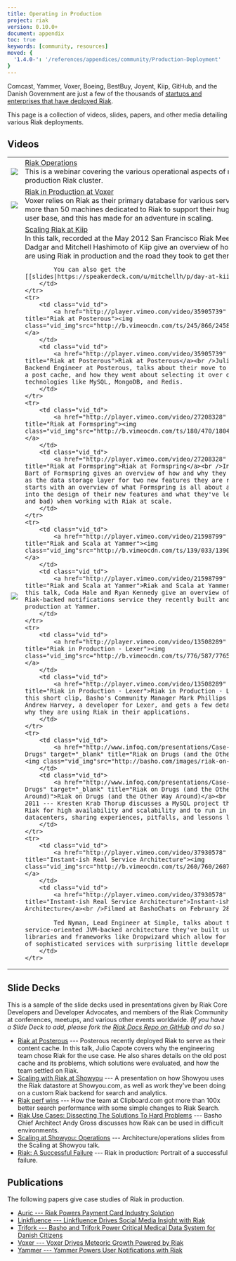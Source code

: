 ```yaml
---
title: Operating in Production
project: riak
version: 0.10.0+
document: appendix
toc: true
keywords: [community, resources]
moved: {
  '1.4.0-': '/references/appendices/community/Production-Deployment'
}
---
```


Comcast, Yammer, Voxer, Boeing, BestBuy, Joyent, Kiip, GitHub, and the Danish Government are just a few of the thousands of [startups and enterprises that have deployed Riak](http://basho.com/company/production-users/).

This page is a collection of videos, slides, papers, and other media detailing various Riak deployments.

## Videos

<table class="vid_table">
    <tr>
        <td class="vid_td">
            <a href="http://player.vimeo.com/video/22448110" target="_blank" title="Riak Operations"><img class="vid_img"src="http://b.vimeocdn.com/ts/145/094/145094818_200.jpg"/></a>
        </td>
        <td class="vid_td">
            <a href="http://player.vimeo.com/video/22448110" target="_blank" title="Riak Operations">Riak Operations</a><br />This is a webinar covering the various operational aspects of running a production Riak cluster. 
        </td>     
    </tr>
	<tr>
        <td class="vid_td">
            <a href="http://player.vimeo.com/video/44498491" target="_blank" title="Riak in Production at Voxer"><img class="vid_img"src="http://b.vimeocdn.com/ts/309/154/309154350_200.jpg"/></a>
        </td>
        <td class="vid_td">
            <a href="http://player.vimeo.com/video/44498491" target="_blank" title="Riak in Production at Voxer">Riak in Production at Voxer</a><br />Voxer relies on Riak as their primary database for various services. They have more than 50 machines dedicated to Riak to support their huge growth and user base, and this has made for an adventure in scaling.
		</td>	    
	</tr>
	<tr>
		<td class="vid_td">
            <a href="http://player.vimeo.com/video/42744689" target="_blank" title="Scaling Riak at Kiip"><img class="vid_img"src="http://b.vimeocdn.com/ts/296/624/296624215_200.jpg"/></a>
        </td>
        <td class="vid_td">
            <a href="http://player.vimeo.com/video/42744689" target="_blank" title="Scaling Riak at Kiip">Scaling Riak at Kiip</a><br />In this talk, recorded at the May 2012 San Francisco Riak Meetup, Armon Dadgar and Mitchell Hashimoto of Kiip give an overview of how and why they are using Riak in production and the road they took to get there.

			You can also get the [[slides|https://speakerdeck.com/u/mitchellh/p/day-at-kiip]].
		</td>
	</tr>	
	<tr>
        <td class="vid_td">
            <a href="http://player.vimeo.com/video/35905739" target="_blank" title="Riak at Posterous"><img class="vid_img"src="http://b.vimeocdn.com/ts/245/866/245866678_200.jpg"/></a>
        </td>
        <td class="vid_td">
            <a href="http://player.vimeo.com/video/35905739" target="_blank" title="Riak at Posterous">Riak at Posterous</a><br />Julio Capote, Backend Engineer at Posterous, talks about their move to Riak to serve as a post cache, and how they went about selecting it over other database technologies like MySQL, MongoDB, and Redis.
		</td>	    
	</tr>		
	<tr>
        <td class="vid_td">
            <a href="http://player.vimeo.com/video/27208328" target="_blank" title="Riak at Formspring"><img class="vid_img"src="http://b.vimeocdn.com/ts/180/470/180470095_200.jpg"/></a>
        </td>
        <td class="vid_td">
            <a href="http://player.vimeo.com/video/27208328" target="_blank" title="Riak at Formspring">Riak at Formspring</a><br />In this talk, Tim Bart of Formspring gives an overview of how and why they are using Riak as the data storage layer for two new features they are rolling out. Tim starts with an overview of what Formspring is all about and then goes into the design of their new features and what they've learned (both good and bad) when working with Riak at scale.
		</td>	    
	</tr>
	<tr>
        <td class="vid_td">
            <a href="http://player.vimeo.com/video/21598799" target="_blank" title="Riak and Scala at Yammer"><img class="vid_img"src="http://b.vimeocdn.com/ts/139/033/139033664_200.jpg"/></a>
        </td>
        <td class="vid_td">
            <a href="http://player.vimeo.com/video/21598799" target="_blank" title="Riak and Scala at Yammer">Riak and Scala at Yammer</a><br />In this talk, Coda Hale and Ryan Kennedy give an overview of "Streamie," the Riak-backed notifications service they recently built and put into production at Yammer.
		</td>	    
	</tr>		
	<tr>
        <td class="vid_td">
            <a href="http://player.vimeo.com/video/13508289" target="_blank" title="Riak in Production - Lexer"><img class="vid_img"src="http://b.vimeocdn.com/ts/776/587/77658784_200.jpg"/></a>
        </td>
        <td class="vid_td">
            <a href="http://player.vimeo.com/video/13508289" target="_blank" title="Riak in Production - Lexer">Riak in Production - Lexer</a><br />In this short clip, Basho's Community Manager Mark Phillips speaks with Andrew Harvey, a developer for Lexer, and gets a few details on how and why they are using Riak in their applications.
		</td>	    
	</tr>	
    <tr>
        <td class="vid_td">
            <a href="http://www.infoq.com/presentations/Case-Study-Riak-on-Drugs" target="_blank" title="Riak on Drugs (and the Other Way Around)"><img class="vid_img"src="http://basho.com/images/riak-on-drugs.jpg"/></a>
        </td>
        <td class="vid_td">
            <a href="http://www.infoq.com/presentations/Case-Study-Riak-on-Drugs" target="_blank" title="Riak on Drugs (and the Other Way Around)">Riak on Drugs (and the Other Way Around)</a><br />October 11, 2011 --- Kresten Krab Thorup discusses a MySQL project that was moved to Riak for high availability and scalability and to run in multiple datacenters, sharing experiences, pitfalls, and lessons learned. 
		</td>	    
	</tr>
	<tr>
        <td class="vid_td">
            <a href="http://player.vimeo.com/video/37930578" target="_blank" title="Instant-ish Real Service Architecture"><img class="vid_img"src="http://b.vimeocdn.com/ts/260/760/260760293_200.jpg"/></a>
        </td>
        <td class="vid_td">
            <a href="http://player.vimeo.com/video/37930578" target="_blank" title="Instant-ish Real Service Architecture">Instant-ish Real Service Architecture</a><br />Filmed at BashoChats on February 28, 2012.

            Ted Nyman, Lead Engineer at Simple, talks about the RESTful service-oriented JVM-backed architecture they've built using new libraries and frameworks like Dropwizard which allow for the development of sophisticated services with surprising little development time.
		</td>	    
	</tr>
</table>

## Slide Decks

This is a sample of the slide decks used in presentations given by Riak Core Developers and Developer Advocates, and members of the Riak Community at conferences, meetups, and various other events worldwide. *(If you have a Slide Deck to add, please fork the [Riak Docs Repo on GitHub](https://github.com/basho/basho_docs) and do so.)*

* [Riak at Posterous](http://www.slideshare.net/capotej/riak-at-posterous) --- Posterous recently deployed Riak to serve as their content cache. In this talk, Julio Capote covers why the engineering team chose Riak for the use case. He also shares details on the old post cache and its problems, which solutions were evaluated, and how the team settled on Riak.
* [Scaling with Riak at Showyou](http://www.slideshare.net/jmuellerleile/scaling-with-riak-at-showyou) --- A presentation on how Showyou uses the Riak datastore at Showyou.com, as well as work they've been doing on a custom Riak backend for search and analytics.
* [Riak perf wins](http://www.slideshare.net/flakenstein/riak-perf-wins) --- How the team at Clipboard.com got more than 100x better search performance with some simple changes to Riak Search.
* [Riak Use Cases: Dissecting The Solutions To Hard Problems](http://www.slideshare.net/argv0/riak-use-cases-dissecting-the-solutions-to-hard-problems) --- Basho Chief Architect Andy Gross discusses how Riak can be used in difficult environments.
* [Scaling at Showyou: Operations](http://www.slideshare.net/aphyr_/scaling-at-showyou) --- Architecture/operations slides from the Scaling at Showyou talk. 
* [Riak: A Successful Failure](http://www.slideshare.net/GiltTech/riak-a-successful-failure-11512791) --- Riak in production: Portrait of a successful failure.


## Publications

The following papers give case studies of Riak in production.

* [Auric --- Riak Powers Payment Card Industry Solution](http://media.basho.com/pdf/Auric-Case-Study.pdf)
* [Linkfluence --- Linkfluence Drives Social Media Insight with Riak](http://media.basho.com/pdf/Linkfluence-Case-Study-v2-1.pdf)
* [Trifork --- Basho and Trifork Power Critical Medical Data System for Danish Citizens](http://media.basho.com/pdf/Trifork-Case-Study.pdf)
* [Voxer --- Voxer Drives Meteoric Growth Powered by Riak](http://media.basho.com/pdf/Voxer-Case-Study.pdf)
* [Yammer --- Yammer Powers User Notifications with Riak](http://media.basho.com/pdf/Yammer-Case-Study-v2-1.pdf)

